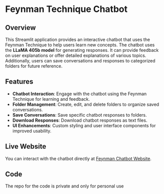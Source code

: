 # Feynman Technique Chatbot

## Overview

This Streamlit application provides an interactive chatbot that uses the Feynman Technique to help users learn new concepts. The chatbot uses the **LLaMA 405b model** for generating responses. It can provide feedback on user explanations or offer detailed explanations of various topics. Additionally, users can save conversations and responses to categorized folders for future reference.

## Features

- **Chatbot Interaction**: Engage with the chatbot using the Feynman Technique for learning and feedback.
- **Folder Management**: Create, edit, and delete folders to organize saved conversations.
- **Save Conversations**: Save specific chatbot responses to folders.
- **Download Responses**: Download chatbot responses as text files.
- **UI Enhancements**: Custom styling and user interface components for improved usability.

## Live Website

You can interact with the chatbot directly at [Feynman Chatbot Website](https://feynman-chatbot.streamlit.app/).

## Code

The repo for the code is private and only for personal use
